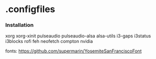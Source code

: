 # .configfiles

### Installation
xorg xorg-xinit
pulseaudio pulseaudio-alsa alsa-utils
i3-gaps
i3status
i3blocks
rofi
feh
neofetch
compton
nvidia


fonts: https://github.com/supermarin/YosemiteSanFranciscoFont